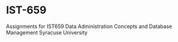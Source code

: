 # IST-659
Assignments for IST659 Data Administration Concepts and Database Management
Syracuse University
